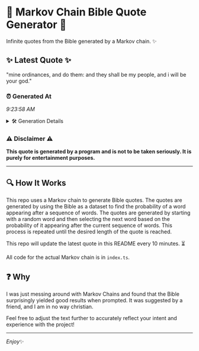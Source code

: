 # 📖 Markov Chain Bible Quote Generator 📖

Infinite quotes from the Bible generated by a Markov chain. ✨

## ✨ Latest Quote ✨
"mine ordinances, and do them: and they shall be my people, and i will be your god."

### ⏰ Generated At
*9:23:58 AM*

<details>
    <summary>🛠️ Generation Details</summary>
    <p>
        <strong>🌱 Seed:</strong> mine<br>
        <strong>🔄 Iterations:</strong> 16<br>
        <strong>📜 Context History:</strong><br>[ mine ]: ordinances,<br>[ mine, ordinances, ]: and<br>[ mine, ordinances,, and ]: do<br>[ mine, ordinances,, and, do ]: them:<br>[ mine, ordinances,, and, do, them: ]: and<br>[ mine, ordinances,, and, do, them:, and ]: they<br>[ ordinances,, and, do, them:, and, they ]: shall<br>[ and, do, them:, and, they, shall ]: be<br>[ do, them:, and, they, shall, be ]: my<br>[ them:, and, they, shall, be, my ]: people,<br>[ and, they, shall, be, my, people, ]: and<br>[ they, shall, be, my, people,, and ]: i<br>[ shall, be, my, people,, and, i ]: will<br>[ be, my, people,, and, i, will ]: be<br>[ my, people,, and, i, will, be ]: your<br>[ people,, and, i, will, be, your ]: god.<br>
    </p>
</details>

### ⚠️ Disclaimer ⚠️
**This quote is generated by a program and is not to be taken seriously. It is purely for entertainment purposes.**

---

## 🔍 How It Works

This repo uses a Markov chain to generate Bible quotes. The quotes are generated by using the Bible as a dataset to find the probability of a word appearing after a sequence of words. The quotes are generated by starting with a random word and then selecting the next word based on the probability of it appearing after the current sequence of words. This process is repeated until the desired length of the quote is reached.

This repo will update the latest quote in this README every 10 minutes. ⏳

All code for the actual Markov chain is in `index.ts`.

## ❓ Why

I was just messing around with Markov Chains and found that the Bible surprisingly yielded good results when prompted. 
It was suggested by a friend, and I am in no way christian.

Feel free to adjust the text further to accurately reflect your intent and experience with the project!

---

*Enjoy*✨
